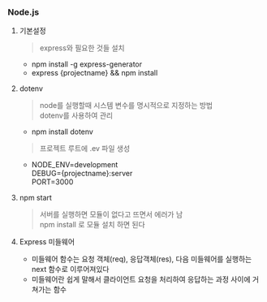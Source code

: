 ### Node.js

1. 기본설정
    >express와 필요한 것들 설치
    * npm install -g express-generator
    * express {projectname} && npm install

2. dotenv
    >node를 실행할때 시스템 변수를 명시적으로 지정하는 방법<br>
     dotenv를 사용하여 관리
    * npm install dotenv
    >프로젝트 루트에 .ev 파일 생성
    * NODE_ENV=development<br>
      DEBUG={projectname}:server<br>
      PORT=3000

3. npm start
    >서버를 실행하면 모듈이 없다고 뜨면서 에러가 남<br>
     npm install 로 모듈 설치 하면 된다

4. Express 미들웨어
    * 미들웨어 함수는 요청 객체(req), 응답객체(res), 다음 미들웨어를 실행하는 next 함수로 이루어져있다
    * 미들웨어란 쉽게 말해서 클라이언트 요청을 처리하여 응답하는 과정 사이에 거쳐가는 함수
